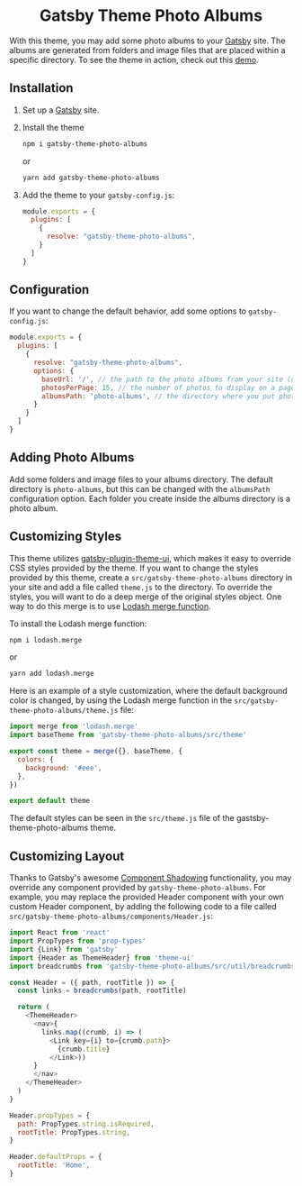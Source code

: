 <h1 align="center">
  Gatsby Theme Photo Albums
</h1>

With this theme, you may add some photo albums to your [Gatsby](https://www.gatsbyjs.org) site. The albums are generated from folders and image files that are placed within a specific directory. To see the theme in action, check out this [demo](http://whereyouat.net/photo-albums-demo).

## Installation

1.  Set up a [Gatsby](https://www.gatsbyjs.org/docs/) site.

2.  Install the theme
    ```sh
    npm i gatsby-theme-photo-albums
    ```

    or

    ```sh
    yarn add gatsby-theme-photo-albums
    ```

3.  Add the theme to your `gatsby-config.js`:
    ```js
    module.exports = {
      plugins: [
        {
          resolve: "gatsby-theme-photo-albums",
        }
      ]
    }
    ```
## Configuration

If you want to change the default behavior, add some options to `gatsby-config.js`:

```js
module.exports = {
  plugins: [
    {
      resolve: "gatsby-theme-photo-albums",
      options: {
        baseUrl: '/', // the path to the photo albums from your site (default: '/')
        photosPerPage: 15, // the number of photos to display on a page (default: 15)
        albumsPath: 'photo-albums', // the directory where you put photo albums (default: 'photo-albums')
      }
    }
  ]
}
```

## Adding Photo Albums
  
Add some folders and image files to your albums directory. The default directory is `photo-albums`, but this can be changed with the `albumsPath` configuration option. Each folder you create inside the albums directory is a photo album.

## Customizing Styles

This theme utilizes [gatsby-plugin-theme-ui](https://www.gatsbyjs.org/packages/gatsby-plugin-theme-ui), which makes it easy to override CSS styles provided by the theme. If you want to change the styles provided by this theme, create a `src/gatsby-theme-photo-albums` directory in your site and add a file called `theme.js` to the directory. To override the styles, you will want to do a deep merge of the original styles object. One way to do this merge is to use [Lodash merge function](https://lodash.com/docs/#merge). 

To install the Lodash merge function:

  ```sh
  npm i lodash.merge
  ```

  or

  ```sh
  yarn add lodash.merge
  ```

Here is an example of a style customization, where the default background color is changed, by using the Lodash merge function in the `src/gatsby-theme-photo-albums/theme.js` file:

```js
import merge from 'lodash.merge'
import baseTheme from 'gatsby-theme-photo-albums/src/theme'

export const theme = merge({}, baseTheme, {
  colors: {
    background: '#eee',
  },
})

export default theme
```

The default styles can be seen in the `src/theme.js` file of the gastsby-theme-photo-albums theme.

## Customizing Layout

Thanks to Gatsby's awesome [Component Shadowing](https://www.gatsbyjs.org/blog/2019-04-29-component-shadowing/) functionality, you may override any component provided by `gatsby-theme-photo-albums`. For example, you may replace the provided Header component with your own custom Header component, by adding the following code to a file called `src/gatsby-theme-photo-albums/components/Header.js`:

```js
import React from 'react'
import PropTypes from 'prop-types'
import {Link} from 'gatsby'
import {Header as ThemeHeader} from 'theme-ui'
import breadcrumbs from 'gatsby-theme-photo-albums/src/util/breadcrumbs'

const Header = ({ path, rootTitle }) => {
  const links = breadcrumbs(path, rootTitle)

  return (
    <ThemeHeader>
      <nav>{
        links.map((crumb, i) => (
          <Link key={i} to={crumb.path}>
            {crumb.title}
          </Link>))
      }
      </nav>
    </ThemeHeader>
  )
}

Header.propTypes = {
  path: PropTypes.string.isRequired,
  rootTitle: PropTypes.string,
}

Header.defaultProps = { 
  rootTitle: 'Home',
}
```
